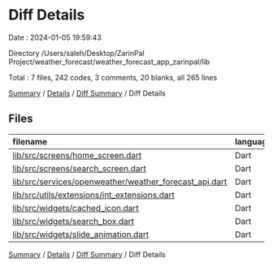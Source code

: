 # Diff Details

Date : 2024-01-05 19:59:43

Directory /Users/saleh/Desktop/ZarinPal Project/weather_forecast/weather_forecast_app_zarinpal/lib

Total : 7 files,  242 codes, 3 comments, 20 blanks, all 265 lines

[Summary](results.md) / [Details](details.md) / [Diff Summary](diff.md) / Diff Details

## Files
| filename | language | code | comment | blank | total |
| :--- | :--- | ---: | ---: | ---: | ---: |
| [lib/src/screens/home_screen.dart](/lib/src/screens/home_screen.dart) | Dart | 182 | 3 | 9 | 194 |
| [lib/src/screens/search_screen.dart](/lib/src/screens/search_screen.dart) | Dart | 18 | 0 | 1 | 19 |
| [lib/src/services/openweather/weather_forecast_api.dart](/lib/src/services/openweather/weather_forecast_api.dart) | Dart | -3 | 0 | 0 | -3 |
| [lib/src/utils/extensions/int_extensions.dart](/lib/src/utils/extensions/int_extensions.dart) | Dart | 8 | 0 | 4 | 12 |
| [lib/src/widgets/cached_icon.dart](/lib/src/widgets/cached_icon.dart) | Dart | -1 | 0 | 0 | -1 |
| [lib/src/widgets/search_box.dart](/lib/src/widgets/search_box.dart) | Dart | 2 | 0 | 0 | 2 |
| [lib/src/widgets/slide_animation.dart](/lib/src/widgets/slide_animation.dart) | Dart | 36 | 0 | 6 | 42 |

[Summary](results.md) / [Details](details.md) / [Diff Summary](diff.md) / Diff Details